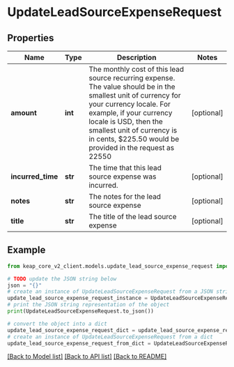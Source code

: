 # UpdateLeadSourceExpenseRequest


## Properties

Name | Type | Description | Notes
------------ | ------------- | ------------- | -------------
**amount** | **int** | The monthly cost of this lead source recurring expense. The value should be in the smallest unit of currency for your currency locale. For example, if your currency locale is USD, then the smallest unit of currency is in cents, $225.50 would be provided in the request as 22550 | [optional] 
**incurred_time** | **str** | The time that this lead source expense was incurred. | [optional] 
**notes** | **str** | The notes for the lead source expense | [optional] 
**title** | **str** | The title of the lead source expense | [optional] 

## Example

```python
from keap_core_v2_client.models.update_lead_source_expense_request import UpdateLeadSourceExpenseRequest

# TODO update the JSON string below
json = "{}"
# create an instance of UpdateLeadSourceExpenseRequest from a JSON string
update_lead_source_expense_request_instance = UpdateLeadSourceExpenseRequest.from_json(json)
# print the JSON string representation of the object
print(UpdateLeadSourceExpenseRequest.to_json())

# convert the object into a dict
update_lead_source_expense_request_dict = update_lead_source_expense_request_instance.to_dict()
# create an instance of UpdateLeadSourceExpenseRequest from a dict
update_lead_source_expense_request_from_dict = UpdateLeadSourceExpenseRequest.from_dict(update_lead_source_expense_request_dict)
```
[[Back to Model list]](../README.md#documentation-for-models) [[Back to API list]](../README.md#documentation-for-api-endpoints) [[Back to README]](../README.md)


